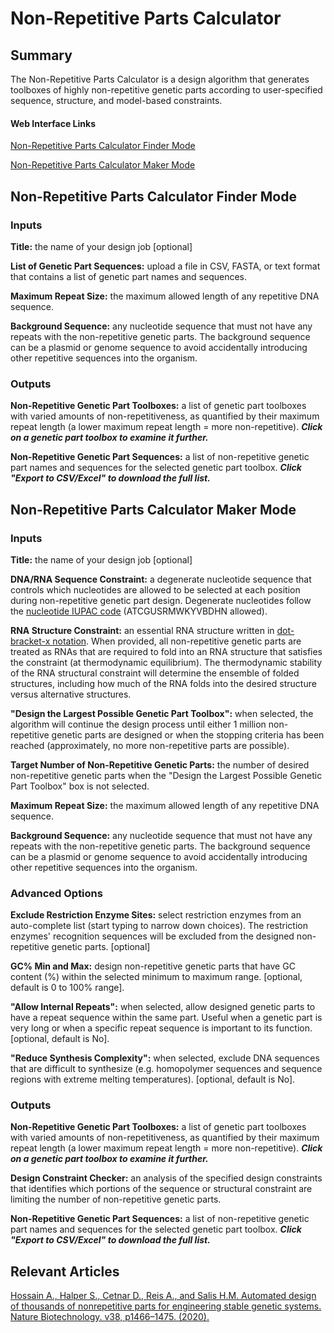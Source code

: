 # Non-Repetitive Parts Calculator

## Summary

The Non-Repetitive Parts Calculator is a design algorithm that generates toolboxes of highly non-repetitive genetic parts according to user-specified sequence, structure, and model-based constraints.&#x20;

#### Web Interface Links

[Non-Repetitive Parts Calculator Finder Mode](https://www.denovodna.com/software/nrp\_calculator\_finder)

[Non-Repetitive Parts Calculator Maker Mode](https://www.denovodna.com/software/nrp\_calculator\_maker)

## Non-Repetitive Parts Calculator Finder Mode

### **Inputs**

**Title:** the name of your design job \[optional]

**List of Genetic Part Sequences:** upload a file in CSV, FASTA, or text format that contains a list of genetic part names and sequences.&#x20;

**Maximum Repeat Size:** the maximum allowed length of any repetitive DNA sequence.

**Background Sequence:** any nucleotide sequence that must not have any repeats with the non-repetitive genetic parts. The background sequence can be a plasmid or genome sequence to avoid accidentally introducing other repetitive sequences into the organism.

### Outputs

**Non-Repetitive Genetic Part Toolboxes:** a list of genetic part toolboxes with varied amounts of non-repetitiveness, as quantified by their maximum repeat length (a lower maximum repeat length = more non-repetitive). _**Click on a genetic part toolbox to examine it further.**_&#x20;

**Non-Repetitive Genetic Part Sequences:** a list of non-repetitive genetic part names and sequences for the selected genetic part toolbox. _**Click "Export to CSV/Excel" to download the full list.**_

## Non-Repetitive Parts Calculator Maker Mode

### **Inputs**

**Title:** the name of your design job \[optional]

**DNA/RNA Sequence Constraint:**  a degenerate nucleotide sequence that controls which nucleotides are allowed to be selected at each position during non-repetitive genetic part design. Degenerate nucleotides follow the [nucleotide IUPAC code](iupac-codes.md#iupac-nucleotide-code) (ATCGUSRMWKYVBDHN allowed).

**RNA Structure Constraint:** an essential RNA structure written in [dot-bracket-x notation](iupac-codes.md#rna-structural-constraint-notation). When provided, all non-repetitive genetic parts are treated as RNAs that are required to fold into an RNA structure that satisfies the constraint (at thermodynamic equilibrium). The thermodynamic stability of the RNA structural constraint will determine the ensemble of folded structures, including how much of the RNA folds into the desired structure versus alternative structures.&#x20;

**"Design the Largest Possible Genetic Part Toolbox":** when selected, the algorithm will continue the design process until either 1 million non-repetitive genetic parts are designed or when the stopping criteria has been reached (approximately, no more non-repetitive parts are possible).&#x20;

**Target Number of Non-Repetitive Genetic Parts:** the number of desired non-repetitive genetic parts when the "Design the Largest Possible Genetic Part Toolbox" box is not selected.&#x20;

**Maximum Repeat Size:** the maximum allowed length of any repetitive DNA sequence.

**Background Sequence:** any nucleotide sequence that must not have any repeats with the non-repetitive genetic parts. The background sequence can be a plasmid or genome sequence to avoid accidentally introducing other repetitive sequences into the organism.

### Advanced Options

**Exclude Restriction Enzyme Sites:** select restriction enzymes from an auto-complete list (start typing to narrow down choices). The restriction enzymes' recognition sequences will be excluded from the designed non-repetitive genetic parts. \[optional]

**GC% Min and Max:** design non-repetitive genetic parts that have GC content (%) within the selected minimum to maximum range. \[optional, default is 0 to 100% range].&#x20;

**"Allow Internal Repeats":** when selected, allow designed genetic parts to have a repeat sequence within the same part. Useful when a genetic part is very long or when a specific repeat sequence is important to its function. \[optional, default is No].&#x20;

**"Reduce Synthesis Complexity":** when selected, exclude DNA sequences that are difficult to synthesize (e.g. homopolymer sequences and sequence regions with extreme melting temperatures). \[optional, default is No].&#x20;

### Outputs

**Non-Repetitive Genetic Part Toolboxes:** a list of genetic part toolboxes with varied amounts of non-repetitiveness, as quantified by their maximum repeat length (a lower maximum repeat length = more non-repetitive). _**Click on a genetic part toolbox to examine it further.**_&#x20;

**Design Constraint Checker:** an analysis of the specified design constraints that identifies which portions of the sequence or structural constraint are limiting the number of non-repetitive genetic parts.&#x20;

**Non-Repetitive Genetic Part Sequences:** a list of non-repetitive genetic part names and sequences for the selected genetic part toolbox. _**Click "Export to CSV/Excel" to download the full list.**_

## Relevant Articles

[Hossain A., Halper S., Cetnar D., Reis A., and Salis H.M. Automated design of thousands of nonrepetitive parts for engineering stable genetic systems. Nature Biotechnology. v38, p1466–1475. (2020).](https://www.nature.com/articles/s41587-020-0584-2)
